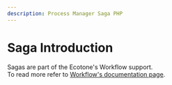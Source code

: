 ```yaml
---
description: Process Manager Saga PHP
---
```


# Saga Introduction

Sagas are part of the Ecotone's Workflow support. \
To read more refer to [Workflow's documentation page](../../messaging/workflows/).
